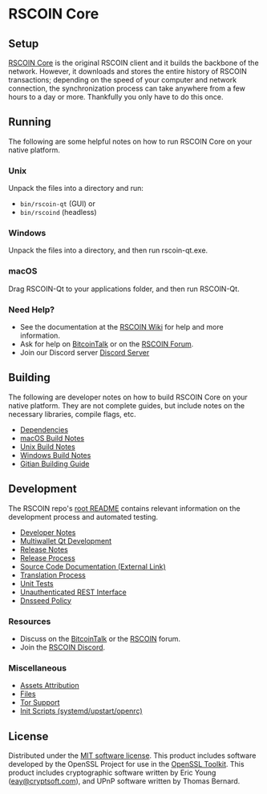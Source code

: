RSCOIN Core
=============

Setup
---------------------
[RSCOIN Core](http://rscoin.org/wallet) is the original RSCOIN client and it builds the backbone of the network. However, it downloads and stores the entire history of RSCOIN transactions; depending on the speed of your computer and network connection, the synchronization process can take anywhere from a few hours to a day or more. Thankfully you only have to do this once.

Running
---------------------
The following are some helpful notes on how to run RSCOIN Core on your native platform.

### Unix

Unpack the files into a directory and run:

- `bin/rscoin-qt` (GUI) or
- `bin/rscoind` (headless)

### Windows

Unpack the files into a directory, and then run rscoin-qt.exe.

### macOS

Drag RSCOIN-Qt to your applications folder, and then run RSCOIN-Qt.

### Need Help?

* See the documentation at the [RSCOIN Wiki](https://github.com/RSCOIN-Project/RSCOIN/wiki)
for help and more information.
* Ask for help on [BitcoinTalk](https://bitcointalk.org/index.php?topic=1262920.0) or on the [RSCOIN Forum](http://forum.rscoin.org/).
* Join our Discord server [Discord Server](https://discord.rscoin.org)

Building
---------------------
The following are developer notes on how to build RSCOIN Core on your native platform. They are not complete guides, but include notes on the necessary libraries, compile flags, etc.

- [Dependencies](dependencies.md)
- [macOS Build Notes](build-osx.md)
- [Unix Build Notes](build-unix.md)
- [Windows Build Notes](build-windows.md)
- [Gitian Building Guide](gitian-building.md)

Development
---------------------
The RSCOIN repo's [root README](/README.md) contains relevant information on the development process and automated testing.

- [Developer Notes](developer-notes.md)
- [Multiwallet Qt Development](multiwallet-qt.md)
- [Release Notes](release-notes.md)
- [Release Process](release-process.md)
- [Source Code Documentation (External Link)](https://www.fuzzbawls.pw/rscoin/doxygen/)
- [Translation Process](translation_process.md)
- [Unit Tests](unit-tests.md)
- [Unauthenticated REST Interface](REST-interface.md)
- [Dnsseed Policy](dnsseed-policy.md)

### Resources
* Discuss on the [BitcoinTalk](https://bitcointalk.org/index.php?topic=1262920.0) or the [RSCOIN](http://forum.rscoin.org/) forum.
* Join the [RSCOIN Discord](https://discord.rscoin.org).

### Miscellaneous
- [Assets Attribution](assets-attribution.md)
- [Files](files.md)
- [Tor Support](tor.md)
- [Init Scripts (systemd/upstart/openrc)](init.md)

License
---------------------
Distributed under the [MIT software license](/COPYING).
This product includes software developed by the OpenSSL Project for use in the [OpenSSL Toolkit](https://www.openssl.org/). This product includes
cryptographic software written by Eric Young ([eay@cryptsoft.com](mailto:eay@cryptsoft.com)), and UPnP software written by Thomas Bernard.
